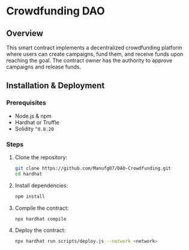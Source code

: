 # Crowdfunding DAO

## Overview
This smart contract implements a decentralized crowdfunding platform where users can create campaigns, fund them, and receive funds upon reaching the goal. The contract owner has the authority to approve campaigns and release funds.


## Installation & Deployment
### Prerequisites
- Node.js & npm
- Hardhat or Truffle
- Solidity `^0.8.20`

### Steps
1. Clone the repository:
   ```sh
   git clone https://github.com/Manufg07/DAO-Crowdfunding.git
   cd hardhat
   ```
2. Install dependencies:
   ```sh
   npm install
   ```
3. Compile the contract:
   ```sh
   npx hardhat compile
   ```
4. Deploy the contract:
   ```sh
   npx hardhat run scripts/deploy.js --network <network>
   ```
